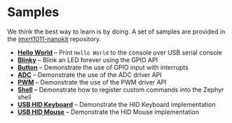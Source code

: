 # Samples

We think the best way to learn is by doing. A set of samples are provided in the [imxrt1011-nanokit](https://github.com/makerdiary/imxrt1011-nanokit) repository.

<div class="grid cards" markdown>

- __[Hello World](./hello_world.md)__ – Print `Hello World` to the console over USB serial console
- __[Blinky](./blinky.md)__ – Blink an LED forever using the GPIO API
- __[Button](./button.md)__ – Demonstrate the use of GPIO input with interrupts
- __[ADC](./adc.md)__ – Demonstrate the use of the ADC driver API
- __[PWM](./pwm.md)__ – Demonstrate the use of the PWM driver API
- __[Shell](./shell.md)__ – Demonstrate how to register custom commands into the Zephyr shell
- __[USB HID Keyboard](./usb/hid_keyboard.md)__ – Demonstrate the HID Keyboard implementation
- __[USB HID Mouse](./usb/hid_mouse.md)__ – Demonstrate the HID Mouse implementation

</div>
